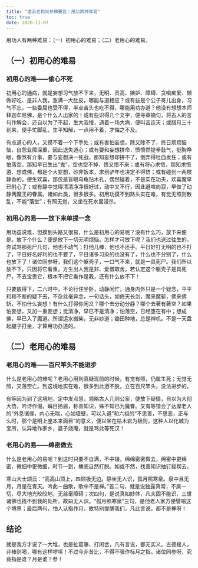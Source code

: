 ```yaml
---
title: "虚云老和尚参禅要旨：用功两种难易"
toc: true
date: 2020-11-07
---
```


用功人有两种难易：（一）初用心的难易；（二）老用心的难易。

## （一）初用心的难易

### 初用心的难——偷心不死

初用心的通病，就是妄想习气放不下来，无明、贡高、嫉妒、障碍、贪嗔痴爱、懒做好吃、是非人我，涨满一大肚皮，哪能与道相应？或有些是个公子哥儿出身，习气不忘，一些委屈也受不得，半点苦头也吃不得，哪能用功办道？他没有想想本师释迦牟尼佛，是个什么人出家的！或有些识得几个文字，便寻章摘句，将古人的言句作解会，还自以为了不起，生大我慢，遇着一场大病，便叫苦连天；或腊月三十到来，便手忙脚乱，生平知解，一点用不着，才悔之不及。

有点道心的人，又摸不着一个下手处；或有害怕妄想，除又除不了，终日烦烦恼恼，自怨业障深重，因此退失道心；或有要和妄想拼命，愤愤然提拳鼓气，挺胸睁眼，像煞有介事，要与妄想决一死战，那知妄想却拼不了，倒弄得吐血发狂；或有怕落空，那知早已生出“鬼”，空也空不掉，悟又悟不来；或有将心求悟，那知求悟道、想成佛，都是个大妄想，砂非饭本，求到驴年也决定不得悟；或有碰到一两枝静香的，便生欢喜，那仅是盲眼乌龟钻木孔，偶然碰着，不是实在功夫，欢喜魔早已附心了；或有静中觉得清清净净很好过，动中又不行，因此避喧向寂，早做了动静两魔王的眷属。诸如此类，很多很多。初用功摸不到路头实在难，有觉无照则散乱，不能“落堂”；有照无觉，又坐在死水里浸杀。

### 初用心的易——放下来单提一念

用功虽说难，但摸到头路又很易，什么是初用心的易呢？没有什么巧，放下来便是。放下个什么？便是放下一切无明烦恼。怎样才可放下呢？我们也送过往生的，你试骂那死尸几句，他也不动气；打他几棒，他也不还手。平日好打无明的也不打了，平日好名好利的也不要了，平日诸多习染的也没有了，什么也不分别了，什么也放下了！诸位同参呀，我们这个躯壳子，一口气不来，就是一具死尸。我们所以放不下，只因将它看重，方生出人我是非、爱憎取舍，若认定这个躯壳子是具死尸，不去宝贵它，根本不把它看作是我，还有什么放不下！

只要放得下，二六时中，不论行住坐卧，动静闲忙，通身内外只是一个疑念，平平和和不断的疑下去，不杂丝毫异念，一句话头，如倚天长剑，魔来魔斩，佛来佛斩，不怕什么妄想！有什么打得你闲岔？哪个去分动分静？哪个去著有著空？如果怕妄想，又加一重妄想；觉清净，早已不是清净；怕落空，已经堕在有中；想成佛，早已入了魔道。所谓运水搬柴，无非妙道；锄田种地，总是禅机。不是一天盘起腿子打坐，才算用功办道的。

## （二）老用心的难易

### 老用心的难——百尺竿头不能进步

什么是老用心的难呢？老用心用到真疑现前的时候，有觉有照，仍属生死；无觉无照，又落空亡。到这境地实在难，很多到此洒不脱，立在百尺竿头，没法进步的。

有等因为到了这境地，定中发点慧，领略古人几则公案，便放下疑情，自以为大彻大悟，吟诗作偈，瞬目扬眉，称善知识，殊不知已为魔眷。又有等错会了达摩老人的“外息诸缘，内心无喘，心如墙壁，可以入道”和六祖的“不思善，不思恶，正与么时，那个是明上座本来面目”的意义，便以坐在枯木岩为极则，这种人以化城为宝所，认异地作家乡，婆子烧庵，就是骂此等死汉！

### 老用心的易——绵密做去

什么是老用心的易呢？到这时只要不自满，不中辍，绵绵密密做去，绵密中更绵密，微细中更微细，时节一到，桶底自然打脱。如或不然，找善知识抽钉拔楔去。

寒山大士颂云：“高高山顶上，四顾极无边。静坐无人识，孤月照寒泉。泉中且无月，月是在青天。吟此一曲歌，歌中不是禅。”首二句，就是说独露真常，不属一切，尽大地光皎皎地，无丝毫障碍；次四句，是说真如妙体，凡夫固不能识，三世诸佛也找不到我的处所，故曰无人识。“孤月照寒泉”三句，是他老人家方便譬喻这个境界；最后两句，怕人认指作月，故特别提醒我们，凡此言说，都不是禅呀！

## 结论

就是我方才说了一大堆，也是扯葛藤、打闲岔，凡有言说，都无实义。古德接人，非棒则喝，哪有这样啰嗦！不过今非昔比，不得不强作标月之指。诸位同参呀，究竟指是谁？月是谁？参！
